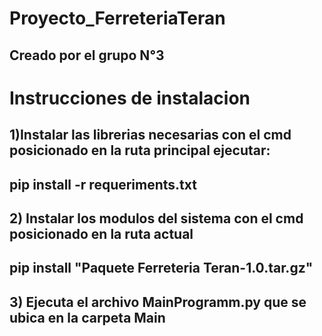 # Proyecto_FerreteriaTeran
## Creado por el grupo N°3


# Instrucciones de instalacion
## 1)Instalar las librerias necesarias con el cmd posicionado en la ruta principal ejecutar:
##      pip install -r requeriments.txt
## 2) Instalar los modulos del sistema con el cmd posicionado en la ruta actual
##      pip install "Paquete Ferreteria Teran-1.0.tar.gz"
## 3) Ejecuta el archivo MainProgramm.py que se ubica en la carpeta Main

